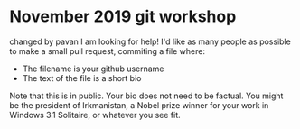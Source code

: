 # November 2019 git workshop
changed by pavan
I am looking for help! I'd like as many people as possible to make a small pull request, commiting a file where:

* The filename is your github username
* The text of the file is a short bio

Note that this is in public. Your bio does not need to be factual. You might be the president of Irkmanistan, a Nobel prize winner for your work in Windows 3.1 Solitaire, or whatever you see fit. 
